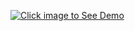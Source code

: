 [![Click image to See Demo](https://upload.wikimedia.org/wikipedia/commons/thumb/9/91/Pizza-3007395.jpg/960px-Pizza-3007395.jpg)](https://youtu.be/S2Z0-Ru8nlo)
